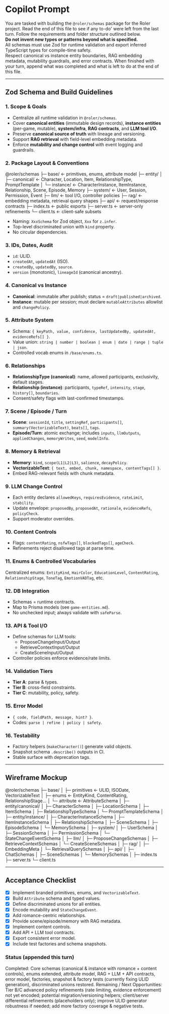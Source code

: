 # Copilot Prompt

You are tasked with building the `@roler/schemas` package for the Roler project.
Read the end of this file to see if any to-do' were left from the last turn.
Follow the requirements and folder structure outlined below.  
**Do not invent new types or patterns beyond what is specified.**  
All schemas must use Zod for runtime validation and export inferred TypeScript types for compile-time safety.  
Respect canonical vs instance entity boundaries, RAG embedding metadata, mutability guardrails, and error contracts.
When finished with your turn, append what was completed and what is left to do at the end of this file.

---

## Zod Schema and Build Guidelines

### 1. Scope & Goals

- Centralize all runtime validation in `@roler/schemas`.
- Cover **canonical entities** (immutable design records), **instance entities** (per-game, mutable), **system/infra**, **RAG contracts**, and **LLM tool I/O**.
- Preserve **canonical source of truth** with lineage and versioning.
- Support **RAG retrieval** with field-level embedding metadata.
- Enforce **mutability and change control** with event logging and guardrails.

### 2. Package Layout & Conventions

@roler/schemas
├─ base/ ← primitives, enums, attribute model
├─ entity/
│ ├─ canonical/ ← Character, Location, Item, RelationshipType, PromptTemplate
│ └─ instance/ ← CharacterInstance, ItemInstance, Relationship, Scene, Episode, Memory
├─ system/ ← User, Session, Permission, Event
├─ llm/ ← tool I/O, controller policies
├─ rag/ ← embedding metadata, retrieval query shapes
├─ api/ ← request/response contracts
├─ index.ts ← public exports
├─ server.ts ← server-only refinements
└─ client.ts ← client-safe subsets

- Naming: `XxxSchema` for Zod object, `Xxx` for `z.infer`.
- Top-level discriminated union with `kind` property.
- No circular dependencies.

### 3. IDs, Dates, Audit

- `id`: ULID.  
- `createdAt`, `updatedAt` (ISO).  
- `createdBy`, `updatedBy`, `source`.  
- `version` (monotonic), `lineageId` (canonical ancestry).  

### 4. Canonical vs Instance

- **Canonical**: immutable after publish; status = `draft|published|archived`.  
- **Instance**: mutable per session; must declare `mutableAttributes` allowlist and `changePolicy`.  

### 5. Attribute System

- Schema: `{ keyPath, value, confidence, lastUpdatedBy, updatedAt, evidenceRefs[] }`.  
- Value union: `string | number | boolean | enum | date | range | tuple | json`.  
- Controlled vocab enums in `/base/enums.ts`.  

### 6. Relationships

- **RelationshipType (canonical)**: name, allowed participants, exclusivity, default stages.  
- **Relationship (instance)**: participants, `typeRef`, `intensity`, `stage`, `history[]`, `boundaries`.  
- Consent/safety flags with last-confirmed timestamps.  

### 7. Scene / Episode / Turn

- **Scene**: `sessionId`, `title`, `settingRef`, `participants[]`, `summary(VectorizableText)`, `beats[]`, `tags`.  
- **Episode/Turn**: atomic exchange; includes `inputs`, `llmOutputs`, `appliedChanges`, `memoryWrites`, `seed`, `modelInfo`.  

### 8. Memory & Retrieval

- **Memory**: `kind`, `scope(L1|L2|L3)`, `salience`, `decayPolicy`.  
- **VectorizableText**: `{ text, embed, chunk, namespace, contentTags[] }`.  
- Embed RAG-relevant fields with chunk metadata.  

### 9. LLM Change Control

- Each entity declares `allowedKeys`, `requiresEvidence`, `rateLimit`, `stability`.  
- Update envelope: `proposedBy`, `proposedAt`, `rationale`, `evidenceRefs`, `policyCheck`.  
- Support moderator overrides.  

### 10. Content Controls

- Flags: `contentRating`, `nsfwTags[]`, `blockedTags[]`, `ageCheck`.  
- Refinements reject disallowed tags at parse time.  

### 11. Enums & Controlled Vocabularies

Centralized enums: `EntityKind`, `HairColor`, `EducationLevel`, `ContentRating`, `RelationshipStage`, `ToneTag`, `EmotionVADTag`, etc.  

### 12. DB Integration

- Schemas = runtime contracts.  
- Map to Prisma models (see `game-entities.md`).  
- No unchecked input; always validate with `safeParse`.  

### 13. API & Tool I/O

- Define schemas for LLM tools:  
  - ProposeChangeInput/Output  
  - RetrieveContextInput/Output  
  - CreateSceneInput/Output  
- Controller policies enforce evidence/rate limits.  

### 14. Validation Tiers

- **Tier A**: parse & types.  
- **Tier B**: cross-field constraints.  
- **Tier C**: mutability, policy, safety.  

### 15. Error Model

- `{ code, fieldPath, message, hint? }`.  
- Codes: `parse | refine | policy | safety`.  

### 16. Testability

- Factory helpers (`makeCharacter()`) generate valid objects.  
- Snapshot schema `.describe()` outputs in CI.  
- Stable surface with deprecation tags.  

---

## Wireframe Mockup

@roler/schemas
├─ base/
│ ├─ primitives ← ULID, ISODate, VectorizableText
│ ├─ enums ← EntityKind, ContentRating, RelationshipStage...
│ └─ attribute ← AttributeSchema
│
├─ entity/canonical/
│ ├─ CharacterSchema
│ ├─ LocationSchema
│ ├─ ItemSchema
│ ├─ RelationshipTypeSchema
│ └─ PromptTemplateSchema
│
├─ entity/instance/
│ ├─ CharacterInstanceSchema
│ ├─ ItemInstanceSchema
│ ├─ RelationshipSchema
│ ├─ SceneSchema
│ ├─ EpisodeSchema
│ └─ MemorySchema
│
├─ system/
│ ├─ UserSchema
│ ├─ SessionSchema
│ ├─ PermissionSchema
│ └─ StateChangeEventSchema
│
├─ llm/
│ ├─ ProposeChangeSchemas
│ ├─ RetrieveContextSchemas
│ └─ CreateSceneSchemas
│
├─ rag/
│ ├─ EmbeddingMeta
│ └─ RetrievalQuerySchemas
│
├─ api/
│ ├─ ChatSchemas
│ ├─ SceneSchemas
│ └─ MemorySchemas
│
├─ index.ts
├─ server.ts
└─ client.ts

---

## Acceptance Checklist

- [x] Implement branded primitives, enums, and `VectorizableText`.  
- [x] Build `Attribute` schema and typed values.  
- [x] Define discriminated unions for all entities.  
- [x] Encode mutability and `StateChangeEvent`.  
- [x] Add romance-centric relationships.  
- [x] Provide scene/episode/memory with RAG metadata.  
- [x] Implement content controls.  
- [x] Add API + LLM tool contracts.  
- [x] Export consistent error model.  
- [x] Include test factories and schema snapshots.

### Status (appended this turn)
Completed: Core schemas (canonical & instance with romance + content controls), enums extended, attribute model, RAG + LLM + API contracts, error model, factories, snapshot & factory tests (currently fixing ULID generation), discriminated unions restored.
Remaining / Next Opportunities: Tier B/C advanced policy refinements (rate limiting, evidence enforcement) not yet encoded; potential migration/versioning helpers; client/server differential refinements (placeholders only); improve ULID generator robustness if needed; add more factory coverage & negative tests.
